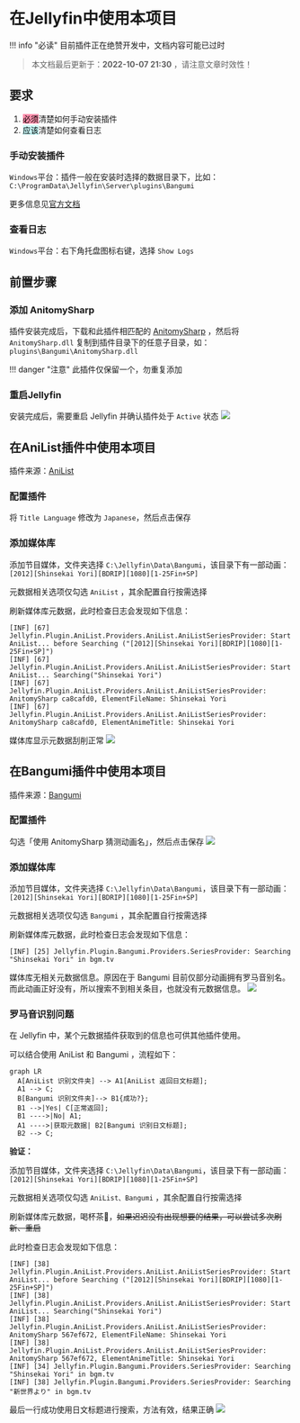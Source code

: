 # 在Jellyfin中使用本项目

!!! info "必读"
	目前插件正在绝赞开发中，文档内容可能已过时

> 本文档最后更新于：**2022-10-07 21:30** ，请注意文章时效性！

## 要求

1. <mark style="background: #FF5582A6;">必须</mark>清楚如何手动安装插件
2. <mark style="background: #ABF7F7A6;">应该</mark>清楚如何查看日志

### 手动安装插件

`Windows`平台：插件一般在安装时选择的数据目录下，比如：`C:\ProgramData\Jellyfin\Server\plugins\Bangumi`

更多信息见[官方文档](https://jellyfin.org/docs/general/server/plugins/index.html)

### 查看日志

`Windows`平台：右下角托盘图标右键，选择 `Show Logs`

## 前置步骤

### 添加 AnitomySharp

插件安装完成后，下载和此插件相匹配的 [AnitomySharp](https://github.com/chu-shen/AnitomySharp/releases/latest) ，然后将 `AnitomySharp.dll` 复制到插件目录下的任意子目录，如：`plugins\Bangumi\AnitomySharp.dll`

!!! danger "注意"
	此插件仅保留一个，勿重复添加

### 重启Jellyfin

安装完成后，需要重启 Jellyfin 并确认插件处于 `Active` 状态
![](./images/jellyfin-plugin-install-5.png)

## 在AniList插件中使用本项目

插件来源：[AniList](https://github.com/chu-shen/jellyfin-plugin-anilist-with-filter/releases/latest)

### 配置插件

将 `Title Language` 修改为 `Japanese`，然后点击保存

### 添加媒体库

添加节目媒体，文件夹选择 `C:\Jellyfin\Data\Bangumi`，该目录下有一部动画：`[2012][Shinsekai Yori][BDRIP][1080][1-25Fin+SP]`

元数据相关选项仅勾选 `AniList` ，其余配置自行按需选择

刷新媒体库元数据，此时检查日志会发现如下信息：

```log
[INF] [67] Jellyfin.Plugin.AniList.Providers.AniList.AniListSeriesProvider: Start AniList... before Searching ("[2012][Shinsekai Yori][BDRIP][1080][1-25Fin+SP]")
[INF] [67] Jellyfin.Plugin.AniList.Providers.AniList.AniListSeriesProvider: Start AniList... Searching("Shinsekai Yori")
[INF] [67] Jellyfin.Plugin.AniList.Providers.AniList.AniListSeriesProvider: AnitomySharp ca8cafd0, ElementFileName: Shinsekai Yori
[INF] [67] Jellyfin.Plugin.AniList.Providers.AniList.AniListSeriesProvider: AnitomySharp ca8cafd0, ElementAnimeTitle: Shinsekai Yori
```
媒体库显示元数据刮削正常
![](./images/only-anilist.png)

## 在Bangumi插件中使用本项目

插件来源：[Bangumi](https://github.com/kookxiang/jellyfin-plugin-bangumi/releases/latest)

### 配置插件

勾选「使用 AnitomySharp 猜测动画名」，然后点击保存
![](./images/bangumi-config.png)

### 添加媒体库

添加节目媒体，文件夹选择 `C:\Jellyfin\Data\Bangumi`，该目录下有一部动画：`[2012][Shinsekai Yori][BDRIP][1080][1-25Fin+SP]`

元数据相关选项仅勾选 `Bangumi` ，其余配置自行按需选择

刷新媒体库元数据，此时检查日志会发现如下信息：
```log
[INF] [25] Jellyfin.Plugin.Bangumi.Providers.SeriesProvider: Searching "Shinsekai Yori" in bgm.tv
```

媒体库无相关元数据信息。原因在于 Bangumi 目前仅部分动画拥有罗马音别名。而此动画正好没有，所以搜索不到相关条目，也就没有元数据信息。
![](./images/only-bangumi.png)

### 罗马音识别问题

在 Jellyfin 中，某个元数据插件获取到的信息也可供其他插件使用。

可以结合使用 AniList 和 Bangumi ，流程如下：

```mermaid
graph LR
  A[AniList 识别文件夹] --> A1[AniList 返回日文标题];
  A1 --> C;
  B[Bangumi 识别文件夹]--> B1{成功?};
  B1 -->|Yes| C[正常返回];
  B1 ---->|No| A1;
  A1 ---->|获取元数据| B2[Bangumi 识别日文标题];
  B2 --> C;
```

**验证：**

添加节目媒体，文件夹选择 `C:\Jellyfin\Data\Bangumi`，该目录下有一部动画：`[2012][Shinsekai Yori][BDRIP][1080][1-25Fin+SP]`

元数据相关选项仅勾选 `AniList、Bangumi` ，其余配置自行按需选择

刷新媒体库元数据，喝杯茶🍵，~~如果迟迟没有出现想要的结果，可以尝试多次刷新、重启~~

此时检查日志会发现如下信息：

```log
[INF] [38] Jellyfin.Plugin.AniList.Providers.AniList.AniListSeriesProvider: Start AniList... before Searching ("[2012][Shinsekai Yori][BDRIP][1080][1-25Fin+SP]")
[INF] [38] Jellyfin.Plugin.AniList.Providers.AniList.AniListSeriesProvider: Start AniList... Searching("Shinsekai Yori")
[INF] [38] Jellyfin.Plugin.AniList.Providers.AniList.AniListSeriesProvider: AnitomySharp 567ef672, ElementFileName: Shinsekai Yori
[INF] [38] Jellyfin.Plugin.AniList.Providers.AniList.AniListSeriesProvider: AnitomySharp 567ef672, ElementAnimeTitle: Shinsekai Yori
[INF] [34] Jellyfin.Plugin.Bangumi.Providers.SeriesProvider: Searching "Shinsekai Yori" in bgm.tv
[INF] [38] Jellyfin.Plugin.Bangumi.Providers.SeriesProvider: Searching "新世界より" in bgm.tv
```

最后一行成功使用日文标题进行搜索，方法有效，结果正确
![](./images/anilist-bangumi.png)